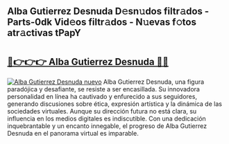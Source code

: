 ## Alba Gutierrez Desnuda D𝚎sn𝚞dos filtr𝚊dos - Parts-0dk Vid𝚎os filtr𝚊dos - N𝚞evas f𝚘tos atr𝚊ctivas tPapY

# <h2><a href="http://mbcbol.tromn.icu/?c=Alba+Gutierrez+Desnuda">🔗👉👉👉 Alba Gutierrez Desnuda 🔗🔗</a></h2>

[![Alba Gutierrez Desnuda nuevo](https://i.imgur.com/pEAQMta.gif)](http://mbcbol.tromn.icu/?c=Alba+Gutierrez+Desnuda)
Alba Gutierrez Desnuda, una figura paradójica y desafiante, se resiste a ser encasillada. Su innovadora personalidad en línea ha cautivado y enfurecido a sus seguidores, generando discusiones sobre ética, expresión artística y la dinámica de las sociedades virtuales. Aunque su dirección futura no está clara, su influencia en los medios digitales es indiscutible. Con una dedicación inquebrantable y un encanto innegable, el progreso de Alba Gutierrez Desnuda en el panorama virtual es imparable.
